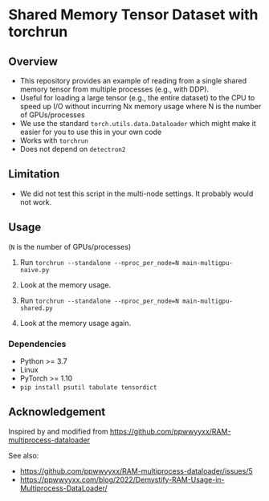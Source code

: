 # Shared Memory Tensor Dataset with torchrun

## Overview
- This repository provides an example of reading from a single shared memory tensor from multiple processes (e.g., with DDP).
- Useful for loading a large tensor (e.g., the entire dataset) to the CPU to speed up I/O without incurring Nx memory usage where N is the number of GPUs/processes
- We use the standard `torch.utils.data.Dataloader` which might make it easier for you to use this in your own code
- Works with `torchrun`
- Does not depend on `detectron2`

## Limitation
- We did not test this script in the multi-node settings. It probably would not work.

## Usage

(`N` is the number of GPUs/processes)
1. Run `torchrun --standalone --nproc_per_node=N main-multigpu-naive.py`
2. Look at the memory usage.

3. Run `torchrun --standalone --nproc_per_node=N main-multigpu-shared.py`
4. Look at the memory usage again.

### Dependencies
* Python >= 3.7
* Linux
* PyTorch >= 1.10
* `pip install psutil tabulate tensordict`

## Acknowledgement

Inspired by and modified from https://github.com/ppwwyyxx/RAM-multiprocess-dataloader

See also: 
- https://github.com/ppwwyyxx/RAM-multiprocess-dataloader/issues/5
- https://ppwwyyxx.com/blog/2022/Demystify-RAM-Usage-in-Multiprocess-DataLoader/

